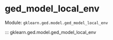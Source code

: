 # ged_model_local_env

Module: `gklearn.ged.model.ged_model_local_env`

::: gklearn.ged.model.ged_model_local_env
